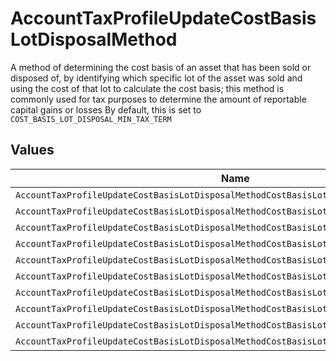 # AccountTaxProfileUpdateCostBasisLotDisposalMethod

A method of determining the cost basis of an asset that has been sold or disposed of, by identifying which specific lot of the asset was sold and using the cost of that lot to calculate the cost basis; this method is commonly used for tax purposes to determine the amount of reportable capital gains or losses By default, this is set to `COST_BASIS_LOT_DISPOSAL_MIN_TAX_TERM`


## Values

| Name                                                                                     | Value                                                                                    |
| ---------------------------------------------------------------------------------------- | ---------------------------------------------------------------------------------------- |
| `AccountTaxProfileUpdateCostBasisLotDisposalMethodCostBasisLotDisposalMethodUnspecified` | COST_BASIS_LOT_DISPOSAL_METHOD_UNSPECIFIED                                               |
| `AccountTaxProfileUpdateCostBasisLotDisposalMethodCostBasisLotDisposalFifo`              | COST_BASIS_LOT_DISPOSAL_FIFO                                                             |
| `AccountTaxProfileUpdateCostBasisLotDisposalMethodCostBasisLotDisposalLifo`              | COST_BASIS_LOT_DISPOSAL_LIFO                                                             |
| `AccountTaxProfileUpdateCostBasisLotDisposalMethodCostBasisLotDisposalHighCost`          | COST_BASIS_LOT_DISPOSAL_HIGH_COST                                                        |
| `AccountTaxProfileUpdateCostBasisLotDisposalMethodCostBasisLotDisposalHighCostLongTerm`  | COST_BASIS_LOT_DISPOSAL_HIGH_COST_LONG_TERM                                              |
| `AccountTaxProfileUpdateCostBasisLotDisposalMethodCostBasisLotDisposalHighCostShortTerm` | COST_BASIS_LOT_DISPOSAL_HIGH_COST_SHORT_TERM                                             |
| `AccountTaxProfileUpdateCostBasisLotDisposalMethodCostBasisLotDisposalLowCost`           | COST_BASIS_LOT_DISPOSAL_LOW_COST                                                         |
| `AccountTaxProfileUpdateCostBasisLotDisposalMethodCostBasisLotDisposalLowCostLongTerm`   | COST_BASIS_LOT_DISPOSAL_LOW_COST_LONG_TERM                                               |
| `AccountTaxProfileUpdateCostBasisLotDisposalMethodCostBasisLotDisposalLowCostShortTerm`  | COST_BASIS_LOT_DISPOSAL_LOW_COST_SHORT_TERM                                              |
| `AccountTaxProfileUpdateCostBasisLotDisposalMethodCostBasisLotDisposalMinTaxTerm`        | COST_BASIS_LOT_DISPOSAL_MIN_TAX_TERM                                                     |